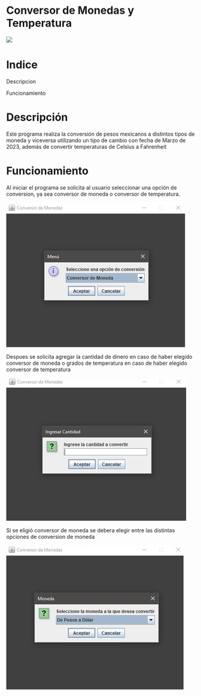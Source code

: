 # Conversor de Monedas y Temperatura

![](https://pandao.github.io/editor.md/images/logos/editormd-logo-180x180.png)

# Indice
Descripcion

Funcionamiento


# Descripción
Este programa realiza la conversión de pesos mexicanos a distintos tipos de moneda y viceversa utilizando un tipo de cambio con fecha de Marzo de 2023, además de convertir temperaturas de Celsius a Fahrenheit
# Funcionamiento
Al iniciar el programa se solicita al usuario seleccionar una opción de conversion, ya sea conversor de moneda o conversor de temperatura.

![](https://github.com/ricardoramirezmora/prueba/blob/master/Men%C3%BA%20de%20inicio.jpg)

Despues se solicita agregar la cantidad de dinero en caso de haber elegido conversor de moneda o grados de temperatura en caso de haber elegido conversor de temperatura

![](https://github.com/ricardoramirezmora/prueba/blob/master/Ingresar%20Cantidad.jpg)

Si se eligió conversor de moneda se debera elegir entre las distintas opciones de conversion de moneda

![](https://github.com/ricardoramirezmora/prueba/blob/master/Seleccion.jpg)



